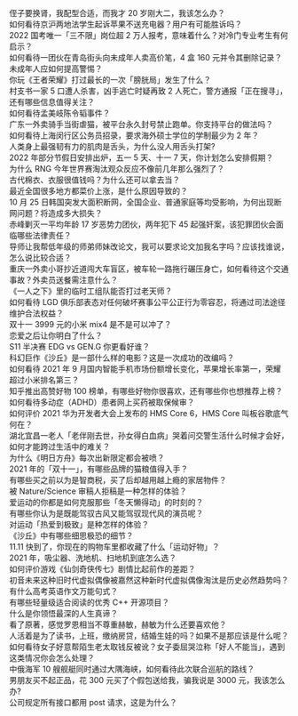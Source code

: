 侄子要换肾，我配型合适，而我才 20 岁刚大二，我该怎么办？  
如何看待京沪两地法学生起诉苹果不送充电器？用户有可能胜诉吗？  
2022 国考唯一「三不限」岗位超 2 万人报考，意味着什么？对冷门专业考生有何启示？  
如何看待一团伙在青岛街头向未成年人卖高价笔，4 盒 160 元并令其删除记录？未成年人应如何提高警惕？  
你玩《王者荣耀》打过最长的一次「膀胱局」发生了什么？  
村支书一家 5 口遭人杀害，凶手逃亡时疑再致 2 人死亡，警方通报「正在搜寻」，还有哪些信息值得关注？  
如何看待孟美岐陈令韬事件？  
广东一外卖骑手当街虐猫，被平台永久封号禁止跑单。你支持平台的做法吗？  
如何看待上海闵行区公务员招录，要求海外硕士学位的学制最少为 2 年？  
人类身上最强韧有力的肌肉是舌头，为什么没人用舌头打架?  
2022 年部分节假日安排出炉，五一 5 天、十一 7 天，你计划怎么安排假期？  
为什么 RNG 今年世界赛淘汰观众反应不像前几年那么强烈了？  
古代棉衣、衣服很值钱吗？为什么还可以拿去当？  
最近全国很多地方都菜价上涨，是什么原因导致的？  
10 月 25 日韩国突发大面积断网，全国企业、普通家庭等均受影响，为何出现断网问题？将造成多大损失？  
赤峰剿灭一平均年龄 17 岁恶势力团伙，两年犯下 45 起强奸案，该犯罪团伙会面临哪些法律责任？  
导师让我帮低年级的师弟师妹改论文，我可以要求论文加我名字吗？应该找谁说，怎么说比较合适？  
重庆一外卖小哥抄近道闯大车盲区，被车轮一路拖行碾压身亡，如何看待这个交通事故？外卖员送餐需注意什么？  
《一人之下》里的临时工组队能否打过老天师？  
如何看待 LGD 俱乐部表态对任何破坏赛事公平公正行为零容忍，将通过司法途径维护合法权益？  
双十一 3999 元的小米 mix4 是不是可以冲了？  
恋爱之后让你明白了什么？  
S11 半决赛 EDG vs GEN.G 你更看好谁？  
科幻巨作《沙丘》是一部什么样的电影？这是一次成功的改编吗？  
如何看待 2021 年 9 月国内智能手机市场份额增长变化，苹果增长率第一，荣耀超过小米排名第三？  
知乎推出高赞好物 100 榜单，有哪些好物你很喜欢，还有哪些你也想推荐上榜？  
如何看待多动症（ADHD）患者网上买药被取保候审？  
如何评价 2021 华为开发者大会上发布的 HMS Core 6，HMS Core 叫板谷歌底气何在？  
湖北宜昌一老人「老伴刚去世，孙女得白血病」哭着问交警生活什么时候才会好，如何才能跨过生活中的难关？  
为什么《明日方舟》每次出新限定都会被喷？  
2021 年的「双十一」，有哪些品牌的猫粮值得入手？  
有哪些买之前以为是智商税，买了后却越用越上瘾的家居物件？  
被 Nature/Science 审稿人拒稿是一种怎样的体验？  
爱运动的你都是如何克服那些「冬天懒得动」的时刻的？  
有哪些你认为是既能驾驭古风又能驾驭现代风的演员呢？  
对运动「热爱到极致」是种怎样的体验？  
《沙丘》中有哪些细思极恐的细节？  
11.11 快到了，你现在的购物车里都收藏了什么「运动好物」？  
2021 年，吸尘器、洗地机、扫地机到底怎么选？  
如何评价游戏《仙剑奇侠传七》剧情比起前作的差距？  
初音未来这种旧时代虚拟偶像被嘉然这种新时代虚拟偶像淘汰是历史必然趋势吗？  
有什么高考英语作文万能句式？  
有哪些轻量级适合阅读的优秀 C++ 开源项目？  
什么是你领悟最深的人生真谛？  
看了原著，感觉罗恩相当不尊重赫敏，赫敏为什么还要喜欢他？  
人活着是为了读书，上班，缴纳房贷，结婚生娃的吗？如果不是那应该是什么呢？  
如何看待女子好意帮陌生老太取钱反被讹？女子委屈哭泣称「好人不能当」，遇到这类情况你会怎么处理？  
中俄海军 10 艘舰艇同时通过大隅海峡，如何看待此次联合巡航的路线？  
男朋友买不起正品，花 300 元买了个假包送给我，骗我说是 3000 元，我该怎么办?  
公司规定所有接口都用 post 请求，这是为什么？  
